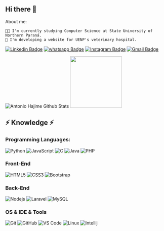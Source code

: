 ## Hi there 👋

About me:

    👨‍💻 I'm currently studying Computer Science at State University of Northern Paraná.
    🐶 I'm developing a website for UENP's veterinary hospital.




[![Linkedin Badge](https://img.shields.io/badge/-LinkedIn-blue?style=flat-square&logo=Linkedin&logoColor=white&link=https://www.linkedin.com/in/ahhorozimbo/)](https://www.linkedin.com/in/ahhorozimbo/)
[![whatsapp Badge](https://img.shields.io/badge/-Whatsapp-green?style=flat-square&logo=whatsapp&logoColor=white&link=https://api.whatsapp.com/send?phone=5543996960395)](https://api.whatsapp.com/send?phone=5543996960395)
[![Instagram Badge](https://img.shields.io/badge/-Instagram-purple?style=flat-square&logo=instagram&logoColor=white&link=https://www.instagram.com/ahhorozimbo/)](https://www.instagram.com/ahhorozimbo/)
[![Gmail Badge](https://img.shields.io/badge/-orozimbo.ao@gmail.com-c14438?style=flat-square&logo=Gmail&logoColor=white&link=mailto:orozimbo.ao@gmail.com)](mailto:orozimbo.ao@gmail.com)

![Antonio Hajime Github Stats](https://github-readme-stats.vercel.app/api?username=ahhorozimbo&show_icons=true&title_color=fff&icon_color=79ff97&text_color=9f9f9f&bg_color=151515)
<img height="163em" src="https://github-readme-stats.vercel.app/api/top-langs/?username=ahhorozimbo&layout=compact&langs_count=16&theme=dark"/>

## ⚡ Knowledge ⚡

### Programming Languages:<br>
![Python](https://img.shields.io/badge/Python-3776AB?style=flat&logo=python&logoColor=white)
![JavaScript](https://img.shields.io/badge/JavaScript-F7DF1E?style=flat&logo=javascript&logoColor=black&fontColor=black)
![C](https://img.shields.io/badge/C-00599C?style=flat&logo=c&logoColor=white)
![Java](https://img.shields.io/badge/-Java-5382A1?style=flat-square&logo=java&logoColor=white)
![PHP](https://img.shields.io/badge/-PHP-563D7C?style=flat-square&logo=PHP&logoColor=white)

### Front-End
![HTML5](https://img.shields.io/badge/-HTML5-E34F26?style=flat-square&logo=html5&logoColor=white)
![CSS3](https://img.shields.io/badge/-CSS3-1572B6?style=flat-square&logo=css3)
![Bootstrap](https://img.shields.io/badge/-Bootstrap-563D7C?style=flat-square&logo=bootstrap)

### Back-End
![Nodejs](https://img.shields.io/badge/-Nodejs-black?style=flat-square&logo=Node.js)
![Laravel](https://img.shields.io/badge/-Laravel-white?style=flat-square&logo=Laravel)
![MySQL](https://img.shields.io/badge/-MySQL-323330?style=flat-square&logo=mysql)


### OS & IDE & Tools
![Git](https://img.shields.io/badge/-Git-black?style=flat-square&logo=git)
![GitHub](https://img.shields.io/badge/-GitHub-181717?style=flat-square&logo=github)
![VS Code](https://img.shields.io/badge/Visual_Studio_Code-0078D4?style=flat&logo=visual%20studio%20code&logoColor=white)
![Linux](https://img.shields.io/badge/Linux-FCC624?style=flat&logo=linux&logoColor=black)
![Intellij](https://img.shields.io/badge/IntelliJ-white?style=flat&logo=jetbrains&logoColor=black)
